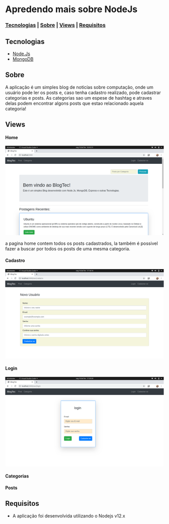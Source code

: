 # Apredendo mais sobre NodeJs

### [Tecnologias](https://github.com/J-Keven/Blog_NodeJs#tecnologias)  |  [Sobre](https://github.com/J-Keven/Blog_NodeJs#Sobre)  |  [Views](https://github.com/J-Keven/Blog_NodeJs#Views)  |  [Requisitos](https://github.com/J-Keven/Blog_NodeJs#requisitos)
## Tecnologias
- [Node.Js](https://nodejs.org/en/)
- [MongoDB](https://www.mongodb.com/)

## Sobre
A aplicação é um simples blog de noticías sobre computação, onde um usuário pode ler os posts e, caso tenha cadastro realizado, pode cadastrar categorias e posts. As categorias sao um espese de hashtag e atraves delas podem encontrar algons posts que estao relacionado aquela categoria!

## Views

#### Home
![Home](https://github.com/J-Keven/Blog_NodeJs/blob/master/img/Captura%20de%20tela%20de%202020-02-10%2016-42-31.png)


a pagina home contem todos os posts cadastrados, la também é possivel fazer a buscar por todos os posts de uma mesma categoria.

#### Cadastro
![cadastro](https://github.com/J-Keven/Blog_NodeJs/blob/master/img/Captura%20de%20tela%20de%202020-02-10%2017-18-16.png)

#### Login
![login](https://github.com/J-Keven/Blog_NodeJs/blob/master/img/Captura%20de%20tela%20de%202020-02-10%2017-20-20.png)

#### Categorias 

#### Posts

## Requisitos
- A aplicação foi desenvolvida utilizando o Nodejs v12.x



